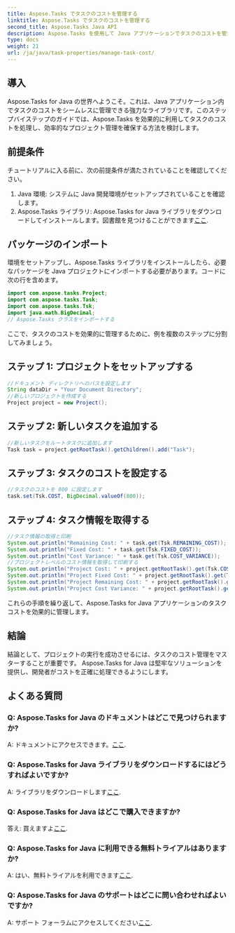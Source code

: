 ```yaml
---
title: Aspose.Tasks でタスクのコストを管理する
linktitle: Aspose.Tasks でタスクのコストを管理する
second_title: Aspose.Tasks Java API
description: Aspose.Tasks を使用して Java アプリケーションでタスクのコストを管理する方法を学びます。効果的なプロジェクトのコスト管理については、段階的なガイドに従ってください。
type: docs
weight: 21
url: /ja/java/task-properties/manage-task-cost/
---
```

## 導入
Aspose.Tasks for Java の世界へようこそ。これは、Java アプリケーション内でタスクのコストをシームレスに管理できる強力なライブラリです。このステップバイステップのガイドでは、Aspose.Tasks を効果的に利用してタスクのコストを処理し、効率的なプロジェクト管理を確保する方法を検討します。
## 前提条件
チュートリアルに入る前に、次の前提条件が満たされていることを確認してください。
1. Java 環境: システムに Java 開発環境がセットアップされていることを確認します。
2. Aspose.Tasks ライブラリ: Aspose.Tasks for Java ライブラリをダウンロードしてインストールします。図書館を見つけることができます[ここ](https://releases.aspose.com/tasks/java/).
## パッケージのインポート
環境をセットアップし、Aspose.Tasks ライブラリをインストールしたら、必要なパッケージを Java プロジェクトにインポートする必要があります。コードに次の行を含めます。
```java
import com.aspose.tasks.Project;
import com.aspose.tasks.Task;
import com.aspose.tasks.Tsk;
import java.math.BigDecimal;
// Aspose.Tasks クラスをインポートする
```
ここで、タスクのコストを効果的に管理するために、例を複数のステップに分割してみましょう。
## ステップ 1: プロジェクトをセットアップする
```java
//ドキュメント ディレクトリへのパスを設定します
String dataDir = "Your Document Directory";
//新しいプロジェクトを作成する
Project project = new Project();
```
## ステップ 2: 新しいタスクを追加する
```java
//新しいタスクをルートタスクに追加します
Task task = project.getRootTask().getChildren().add("Task");
```
## ステップ 3: タスクのコストを設定する
```java
//タスクのコストを 800 に設定します
task.set(Tsk.COST, BigDecimal.valueOf(800));
```
## ステップ 4: タスク情報を取得する
```java
//タスク情報の取得と印刷
System.out.println("Remaining Cost: " + task.get(Tsk.REMAINING_COST));
System.out.println("Fixed Cost: " + task.get(Tsk.FIXED_COST));
System.out.println("Cost Variance: " + task.get(Tsk.COST_VARIANCE));
//プロジェクトレベルのコスト情報を取得して印刷する
System.out.println("Project Cost: " + project.getRootTask().get(Tsk.COST));
System.out.println("Project Fixed Cost: " + project.getRootTask().get(Tsk.FIXED_COST));
System.out.println("Project Remaining Cost: " + project.getRootTask().get(Tsk.REMAINING_COST));
System.out.println("Project Cost Variance: " + project.getRootTask().get(Tsk.COST_VARIANCE));
```
これらの手順を繰り返して、Aspose.Tasks for Java アプリケーションのタスク コストを効果的に管理します。
## 結論
結論として、プロジェクトの実行を成功させるには、タスクのコスト管理をマスターすることが重要です。 Aspose.Tasks for Java は堅牢なソリューションを提供し、開発者がコストを正確に処理できるようにします。
## よくある質問
### Q: Aspose.Tasks for Java のドキュメントはどこで見つけられますか?
 A: ドキュメントにアクセスできます。[ここ](https://reference.aspose.com/tasks/java/).
### Q: Aspose.Tasks for Java ライブラリをダウンロードするにはどうすればよいですか?
 A: ライブラリをダウンロードします[ここ](https://releases.aspose.com/tasks/java/).
### Q: Aspose.Tasks for Java はどこで購入できますか?
答え: 買えますよ[ここ](https://purchase.aspose.com/buy).
### Q: Aspose.Tasks for Java に利用できる無料トライアルはありますか?
A: はい、無料トライアルを利用できます[ここ](https://releases.aspose.com/).
### Q: Aspose.Tasks for Java のサポートはどこに問い合わせればよいですか?
 A: サポート フォーラムにアクセスしてください[ここ](https://forum.aspose.com/c/tasks/15).